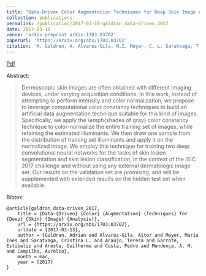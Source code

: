 ```yaml
---
title: "Data-Driven Color Augmentation Techniques for Deep Skin Image Analysis"
collection: publications
permalink: /publication/2017-03-10-galdran_data-driven_2017
date: 2017-03-10
venue: 'arXiv preprint arXiv:1703.03702'
paperurl: 'https://arxiv.org/abs/1703.03702'
citation: 'A. Galdran, A. Alvarez-Gila, M.I. Meyer, C. L. Saratxaga, T. Araújo, E. Garrote, G. Aresta, P. Costa, A.M. Mendonça, A. Campilho, “Data-Driven Color Augmentation Techniques for Deep Skin Image Analysis,” Mar. 2017.'
---
```


<a href='https://arxiv.org/abs/1703.03702'>Pdf</a>

Abstract: 

>Dermoscopic skin images are often obtained with different imaging devices, under varying acquisition conditions. In this work, instead of attempting to perform intensity and color normalization, we propose to leverage computational color constancy techniques to build an artificial data augmentation technique suitable for this kind of images. Specifically, we apply the \emph{shades of gray} color constancy technique to color-normalize the entire training set of images, while retaining the estimated illuminants. We then draw one sample from the distribution of training set illuminants and apply it on the normalized image. We employ this technique for training two deep convolutional neural networks for the tasks of skin lesion segmentation and skin lesion classification, in the context of the ISIC 2017 challenge and without using any external dermatologic image set. Our results on the validation set are promising, and will be supplemented with extended results on the hidden test set when available.

Bibtex: 

```
@article{galdran_data-driven_2017,
	title = {Data-{Driven} {Color} {Augmentation} {Techniques} for {Deep} {Skin} {Image} {Analysis}},
	url = {https://arxiv.org/abs/1703.03702},
	urldate = {2017-03-13},
	author = {Galdran, Adrian and Alvarez-Gila, Aitor and Meyer, Maria Ines and Saratxaga, Cristina L. and Araújo, Teresa and Garrote, Estibaliz and Aresta, Guilherme and Costa, Pedro and Mendonça, A. M. and Campilho, Aurélio},
	month = mar,
	year = {2017}
}

```